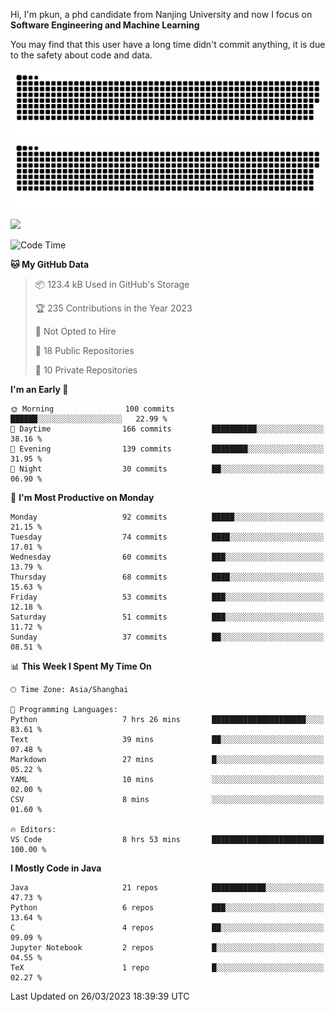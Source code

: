 Hi, I'm pkun, a phd candidate from Nanjing University and now I focus on **Software Engineering and Machine Learning**

You may find that this user have a long time didn't commit anything, it is due to the safety about code and data.

![GitHub Snake Light](https://github.com/pppppkun/pppppkun/blob/output/github-snake.svg#gh-light-mode-only)
![GitHub Snake dark](https://github.com/pppppkun/pppppkun/blob/output/github-snake-dark.svg#gh-dark-mode-only)

![](https://komarev.com/ghpvc/?username=pppppkun)
<!--START_SECTION:waka-->
![Code Time](http://img.shields.io/badge/Code%20Time-1%2C683%20hrs%2017%20mins-blue)

**🐱 My GitHub Data** 

> 📦 123.4 kB Used in GitHub's Storage 
 > 
> 🏆 235 Contributions in the Year 2023
 > 
> 🚫 Not Opted to Hire
 > 
> 📜 18 Public Repositories 
 > 
> 🔑 10 Private Repositories 
 > 
**I'm an Early 🐤** 

```text
🌞 Morning                100 commits         ██████░░░░░░░░░░░░░░░░░░░   22.99 % 
🌆 Daytime                166 commits         ██████████░░░░░░░░░░░░░░░   38.16 % 
🌃 Evening                139 commits         ████████░░░░░░░░░░░░░░░░░   31.95 % 
🌙 Night                  30 commits          ██░░░░░░░░░░░░░░░░░░░░░░░   06.90 % 
```
📅 **I'm Most Productive on Monday** 

```text
Monday                   92 commits          █████░░░░░░░░░░░░░░░░░░░░   21.15 % 
Tuesday                  74 commits          ████░░░░░░░░░░░░░░░░░░░░░   17.01 % 
Wednesday                60 commits          ███░░░░░░░░░░░░░░░░░░░░░░   13.79 % 
Thursday                 68 commits          ████░░░░░░░░░░░░░░░░░░░░░   15.63 % 
Friday                   53 commits          ███░░░░░░░░░░░░░░░░░░░░░░   12.18 % 
Saturday                 51 commits          ███░░░░░░░░░░░░░░░░░░░░░░   11.72 % 
Sunday                   37 commits          ██░░░░░░░░░░░░░░░░░░░░░░░   08.51 % 
```


📊 **This Week I Spent My Time On** 

```text
🕑︎ Time Zone: Asia/Shanghai

💬 Programming Languages: 
Python                   7 hrs 26 mins       █████████████████████░░░░   83.61 % 
Text                     39 mins             ██░░░░░░░░░░░░░░░░░░░░░░░   07.48 % 
Markdown                 27 mins             █░░░░░░░░░░░░░░░░░░░░░░░░   05.22 % 
YAML                     10 mins             ░░░░░░░░░░░░░░░░░░░░░░░░░   02.00 % 
CSV                      8 mins              ░░░░░░░░░░░░░░░░░░░░░░░░░   01.60 % 

🔥 Editors: 
VS Code                  8 hrs 53 mins       █████████████████████████   100.00 % 
```

**I Mostly Code in Java** 

```text
Java                     21 repos            ████████████░░░░░░░░░░░░░   47.73 % 
Python                   6 repos             ███░░░░░░░░░░░░░░░░░░░░░░   13.64 % 
C                        4 repos             ██░░░░░░░░░░░░░░░░░░░░░░░   09.09 % 
Jupyter Notebook         2 repos             █░░░░░░░░░░░░░░░░░░░░░░░░   04.55 % 
TeX                      1 repo              █░░░░░░░░░░░░░░░░░░░░░░░░   02.27 % 
```




 Last Updated on 26/03/2023 18:39:39 UTC
<!--END_SECTION:waka-->
